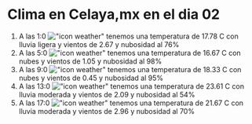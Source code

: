# Clima en Celaya,mx en el dia 02

1. A las 1:0 !["icon weather"](http://openweathermap.org/img/w/10n.png) tenemos una temperatura de 17.78 C con lluvia ligera y  vientos de 2.67 y nubosidad al 76%
1. A las 5:0 !["icon weather"](http://openweathermap.org/img/w/04n.png) tenemos una temperatura de 16.67 C con nubes y  vientos de 1.05 y nubosidad al 98%
1. A las 9:0 !["icon weather"](http://openweathermap.org/img/w/04d.png) tenemos una temperatura de 18.33 C con nubes y  vientos de 0.45 y nubosidad al 95%
1. A las 13:0 !["icon weather"](http://openweathermap.org/img/w/10d.png) tenemos una temperatura de 23.61 C con lluvia moderada y  vientos de 2.09 y nubosidad al 54%
1. A las 17:0 !["icon weather"](http://openweathermap.org/img/w/10d.png) tenemos una temperatura de 21.67 C con lluvia moderada y  vientos de 2.96 y nubosidad al 70%

